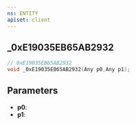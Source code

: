```yaml
---
ns: ENTITY
apiset: client
---
```

## _0xE19035EB65AB2932

```c
// 0xE19035EB65AB2932
void _0xE19035EB65AB2932(Any p0,Any p1);
```


## Parameters
* **p0**:
* **p1**: